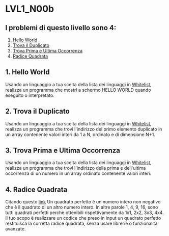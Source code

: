 # LVL1_N00b

## I problemi di questo livello sono 4:
1. [Hello World](Hello_World/)
2. [Trova il Duplicato](Trova_il_Duplicato/)
3. [Trova Prima e Ultima Occorrenza](Trova_prima_e_ultima_occorrenza/)
4. [Radice Quadrata](Radice_Quadrata/)

## 1. Hello World
Usando un linguaggio a tua scelta della lista dei linguaggi in [Whitelist](/WHITELIST.md), realizza un programma che mostri a schermo HELLO WORLD quando eseguito o interpretato.

## 2. Trova il Duplicato
Usando un linguaggio a tua scelta della lista dei linguaggi in [Whitelist](/WHITELIST.md), realizza un programma che trovi l'indirizzo del primo elemento duplicato in un array contenente valori interi da 1 a N, ordinato e di dimensione N+1.

## 3. Trova Prima e Ultima Occorrenza
Usando un linguaggio a tua scelta della lista dei linguaggi in [Whitelist](/WHITELIST.md), realizza un programma che trovi l'indirizzo della prima e dell'ultima occorrenza di un numero in un array ordinato contenente valori interi.

## 4. Radice Quadrata
Citando questo [link](https://www.youmath.it/domande-a-risposte/view/6168-quadrato-perfetto.html) Un quadrato perfetto è un numero intero non negativo che è il quadrato di un altro numero intero.
In altre parole 1, 4, 9, 16, sono tutti quadrati perfetti perchè ottenibili rispettivamente da 1x1, 2x2, 3x3, 4x4.
Il tuo scopo è realizzare un codice che preso in input un quadrato perfetto restituisca la corretta radice quadrata, senza usare librerie o funzionalità avanzate.
